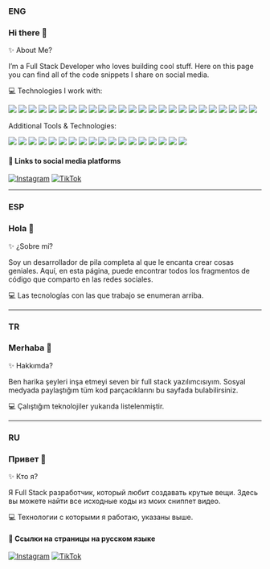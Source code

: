 ### ENG
### Hi there 👋

✨ About Me?

I’m a Full Stack Developer who loves building cool stuff. Here on this page you can find all of the code snippets I share on social media.

💻 Technologies I work with:
<p align="left">  
<img src="https://readme-components.vercel.app/api?component=logo&fill=black&logo=Java&svgfill=007396">
<img src="https://readme-components.vercel.app/api?component=logo&fill=black&logo=Springboot&svgfill=6DB33F">
<img src="https://readme-components.vercel.app/api?component=logo&fill=black&logo=Maven&svgfill=C71A36">
<img src="https://readme-components.vercel.app/api?component=logo&fill=black&logo=Swagger&svgfill=85B8C0">
<img src="https://readme-components.vercel.app/api?component=logo&fill=black&logo=Oracle&svgfill=F80000">
<img src="https://readme-components.vercel.app/api?component=logo&fill=black&logo=PostgreSQL&svgfill=316192">
<img src="https://readme-components.vercel.app/api?component=logo&fill=black&logo=REST API&svgfill=909EDD">
<img src="https://readme-components.vercel.app/api?component=logo&fill=black&logo=OAUTH&svgfill=FF4949">
<img src="https://readme-components.vercel.app/api?component=logo&fill=black&logo=Bcrypt&svgfill=96E782">
<img src="https://readme-components.vercel.app/api?component=logo&fill=black&logo=Docker&svgfill=2496ED">
<img src="https://readme-components.vercel.app/api?component=logo&fill=black&logo=Kubernetes&svgfill=326CE5">
<img src="https://readme-components.vercel.app/api?component=logo&fill=black&logo=Grafana&svgfill=F6B040">
<img src="https://readme-components.vercel.app/api?component=logo&fill=black&logo=HashiCorpVault&svgfill=6C3F6E">
<img src="https://readme-components.vercel.app/api?component=logo&fill=black&logo=ELK&svgfill=E14E1A">
<img src="https://readme-components.vercel.app/api?component=logo&fill=black&logo=CI/CD&svgfill=F8C146">
<img src="https://readme-components.vercel.app/api?component=logo&fill=black&logo=SonarQube&svgfill=4E9B9B">
<img src="https://readme-components.vercel.app/api?component=logo&fill=black&logo=CodeReview&svgfill=0076A3">
<img src="https://readme-components.vercel.app/api?component=logo&fill=black&logo=Keycloak&svgfill=000000">
<img src="https://readme-components.vercel.app/api?component=logo&fill=black&logo=Zipkin&svgfill=F1E05A">
<img src="https://readme-components.vercel.app/api?component=logo&fill=black&logo=HTML5&svgfill=E34F26">
<img src="https://readme-components.vercel.app/api?component=logo&fill=black&logo=CSS3&svgfill=1572B6">
<img src="https://readme-components.vercel.app/api?component=logo&fill=black&logo=TailwindCSS&svgfill=38B2AC">
<img src="https://readme-components.vercel.app/api?component=logo&fill=black&logo=JavaScript&svgfill=323330">
<img src="https://readme-components.vercel.app/api?component=logo&fill=black&logo=TypeScript&svgfill=323330">
<img src="https://readme-components.vercel.app/api?component=logo&fill=black&logo=React&svgfill=20232A">
</p>

Additional Tools & Technologies:
<p align="left">  
<img src="https://readme-components.vercel.app/api?component=logo&fill=black&logo=Bootstrap&svgfill=563D7C">
<img src="https://readme-components.vercel.app/api?component=logo&fill=black&logo=jQuery&svgfill=0769AD">
<img src="https://readme-components.vercel.app/api?component=logo&fill=black&logo=API&svgfill=5746FF">
<img src="https://readme-components.vercel.app/api?component=logo&fill=black&logo=Python&svgfill=FFD43B">
<img src="https://readme-components.vercel.app/api?component=logo&fill=black&logo=Django&svgfill=092E20">
<img src="https://readme-components.vercel.app/api?component=logo&fill=black&logo=DjangoREST&svgfill=FF1709">
<img src="https://readme-components.vercel.app/api?component=logo&fill=black&logo=Flask&svgfill=000000">
<img src="https://readme-components.vercel.app/api?component=logo&fill=black&logo=SQLite&svgfill=07405E">
<img src="https://readme-components.vercel.app/api?component=logo&fill=black&logo=Pandas&svgfill=2C2D72">
<img src="https://readme-components.vercel.app/api?component=logo&fill=black&logo=Selenium&svgfill=43B02A">
<img src="https://readme-components.vercel.app/api?component=logo&fill=black&logo=Plotly&svgfill=239120">
<img src="https://readme-components.vercel.app/api?component=logo&fill=black&logo=Numpy&svgfill=777BB4">
<img src="https://readme-components.vercel.app/api?component=logo&fill=black&logo=Scikit Learn&svgfill=F7931E">
<img src="https://readme-components.vercel.app/api?component=logo&fill=black&logo=Tkinter&svgfill=100000">
<img src="https://readme-components.vercel.app/api?component=logo&fill=black&logo=Node.js&svgfill=339933">
<img src="https://readme-components.vercel.app/api?component=logo&fill=black&logo=Express.js&svgfill=000000">
<img src="https://readme-components.vercel.app/api?component=logo&fill=black&logo=MongoDB&svgfill=4EA94B">
<img src="https://readme-components.vercel.app/api?component=logo&fill=black&logo=Mongoose&svgfill=880000">
</p>

<!--
![HTML5](https://img.shields.io/badge/HTML5-E34F26?style=for-the-badge&logo=html5&logoColor=white) 
![CSS3](https://img.shields.io/badge/CSS3-1572B6?style=for-the-badge&logo=css3&logoColor=white) 
![Bootstrap](https://img.shields.io/badge/Bootstrap-563D7C?style=for-the-badge&logo=bootstrap&logoColor=white)
![TailwindCSS](https://img.shields.io/badge/tailwindcss-%2338B2AC.svg?style=for-the-badge&logo=tailwind-css&logoColor=white)
![Python](https://img.shields.io/badge/Python-FFD43B?style=for-the-badge&logo=python&logoColor=blue) 
![Django](https://img.shields.io/badge/django-%23092E20.svg?style=for-the-badge&logo=django&logoColor=white)
![DjangoREST](https://img.shields.io/badge/DJANGO-REST-ff1709?style=for-the-badge&logo=django&logoColor=white&color=ff1709&labelColor=gray)
![SQLite](https://img.shields.io/badge/SQLite-07405E?style=for-the-badge&logo=sqlite&logoColor=white)
![PosgreSQL](https://img.shields.io/badge/PostgreSQL-316192?style=for-the-badge&logo=postgresql&logoColor=white) 
![Flask](https://img.shields.io/badge/Flask-000000?style=for-the-badge&logo=flask&logoColor=white)
![Pandas](https://img.shields.io/badge/Pandas-2C2D72?style=for-the-badge&logo=pandas&logoColor=white)
![Plotly](https://img.shields.io/badge/Plotly-239120?style=for-the-badge&logo=plotly&logoColor=white)
![Numpy](https://img.shields.io/badge/Numpy-777BB4?style=for-the-badge&logo=numpy&logoColor=white)
![Scikit Learn](https://img.shields.io/badge/scikit_learn-F7931E?style=for-the-badge&logo=scikit-learn&logoColor=white)
![Selenium](https://img.shields.io/badge/Selenium-43B02A.svg?style=for-the-badge&logo=Selenium&logoColor=white) 
![Tkinter](https://img.shields.io/badge/Tkinter-100000?style=for-the-badge&logo=Tkinter&logoColor=FFFFFF&labelColor=B8B1FF&color=B8B1FF)
![JavaScript](https://img.shields.io/badge/JavaScript-323330?style=for-the-badge&logo=javascript&logoColor=F7DF1E) 
![jQuery](https://img.shields.io/badge/jQuery-0769AD?style=for-the-badge&logo=jquery&logoColor=white)
![React](https://img.shields.io/badge/React-20232A?style=for-the-badge&logo=react&logoColor=61DAFB) 
![Node.js](https://img.shields.io/badge/Node.js-339933?style=for-the-badge&logo=nodedotjs&logoColor=white) 
![Express.js](https://img.shields.io/badge/Express.js-000000?style=for-the-badge&logo=express&logoColor=white)
![MongoDB](https://img.shields.io/badge/MongoDB-4EA94B?style=for-the-badge&logo=mongodb&logoColor=white) 
![Mongoose](https://img.shields.io/badge/Mongoose-880000.svg?style=for-the-badge&logo=Mongoose&logoColor=white)
![API](https://img.shields.io/badge/API-100000?style=for-the-badge&logo=API&logoColor=FFFFFF&labelColor=5746FF&color=5746FF) 
![REST API](https://img.shields.io/badge/REST_API-100000?style=for-the-badge&logo=REST_API&logoColor=FFFFFF&labelColor=909EDD&color=909EDD) 
![bcrypt](https://img.shields.io/badge/Bcrypt-100000?style=for-the-badge&logo=BCRYPT&logoColor=FFFFFF&labelColor=96E782&color=96E782) 
![OAuth 2.0](https://img.shields.io/badge/OAUTH_2.0-100000?style=for-the-badge&logo=OAUTH&logoColor=FFFFFF&labelColor=FF4949&color=FF4949)
-->

#### 🔗 Links to social media platforms

[![Instagram](https://img.shields.io/badge/Instagram-E4405F?style=for-the-badge&logo=instagram&logoColor=white)](https://www.instagram.com/jsagacodes) 
[![TikTok](https://img.shields.io/badge/TikTok-000000?style=for-the-badge&logo=tiktok&logoColor=white)](https://www.tiktok.com/@jsagacodes)

_____________________________________________________________________________________________________

### ESP
### Hola 👋

✨ ¿Sobre mí?

Soy un desarrollador de pila completa al que le encanta crear cosas geniales. Aquí, en esta página, puede encontrar todos los fragmentos de código que comparto en las redes sociales.

💻 Las tecnologías con las que trabajo se enumeran arriba.

_____________________________________________________________________________________________________

### TR
### Merhaba 👋

✨ Hakkımda?

Ben harika şeyleri inşa etmeyi seven bir full stack yazılımcısıyım. Sosyal medyada paylaştığım tüm kod parçacıklarını bu sayfada bulabilirsiniz.

💻 Çalıştığım teknolojiler yukarıda listelenmiştir.

_____________________________________________________________________________________________________

### RU
### Привет 👋

✨ Кто я?

Я Full Stack разработчик, который любит создавать крутые вещи. Здесь вы можете найти все исходные коды из моих сниппет видео.

💻 Технологии с которыми я работаю, указаны выше.


#### 🔗 Ссылки на страницы на русском языке

[![Instagram](https://img.shields.io/badge/Instagram-E4405F?style=for-the-badge&logo=instagram&logoColor=white)](https://www.instagram.com/webcode_01) 
[![TikTok](https://img.shields.io/badge/TikTok-000000?style=for-the-badge&logo=tiktok&logoColor=white)](https://www.tiktok.com/@webcode_01)






<!--
**jsagacodes/jsagacodes** is a ✨ _special_ ✨ repository because its `README.md` (this file) appears on your GitHub profile.

Here are some ideas to get you started:

- 🔭 I’m currently working on ...
- 🌱 I’m currently learning ...
- 👯 I’m looking to collaborate on ...
- 🤔 I’m looking for help with ...
- 💬 Ask me about ...
- 📫 How to reach me: ...
- 😄 Pronouns: ...
- ⚡ Fun fact: ...
-->

